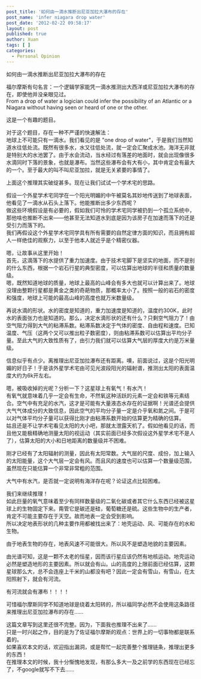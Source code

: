 ```yaml
---
post_title: '如何由一滴水推断出尼亚加拉大瀑布的存在'
post_name: 'infer niagara drop water'
post_date: '2012-02-22 09:58:17'
layout: post
published: true
author: Xuan
tags: [ ]
categories:
  - Personal Opinion
---
```

如何由一滴水推断出尼亚加拉大瀑布的存在

福尔摩斯有句名言：一个逻辑学家能凭一滴水推测出大西洋或尼亚加拉大瀑布的存在，即使他并没亲眼见过。  
From a drop of water a logician could infer the possibility of an Atlantic or a Niagara without having seen or heard of one or the other.

这是一个有趣的题目。

对于这个题目，存在一种不严谨的快速解法：  
地球上不可能只有一滴水。我们看见的是 "one drop of water"，于是我们当然知道水往低处流。既然有很多水，水又往低处流，就一定会汇聚成水池。海洋无非就是特别大的水池罢了。由于水会流动，当水经过有落差的地面时，就会出现像很多水滴同时下落的景象，也就是瀑布。当然这些瀑布会有大有小，其中肯定会有最大的一个。至于最大的叫不叫尼亚加拉，就是无关紧要的事情了。

上面这个推理其实破绽甚多。现在让我们试试一个学术宅的思路。

假设一个外星学术宅同学在一个阳光明媚的中午被莫名其妙地传送到了地球表面，他看见了一滴水从石头上落下。他能推断出多少东西呢？  
做这些环境假设是有必要的，假如我们可怜的学术宅同学被扔到一个孤立系统中，那他啥也推断不出来——他甚至无法知道水到底是因为该房子在加速而落下的还是受引力而落下的。  
我们再假设这个外星学术宅同学具有所有需要的自然定律方面的知识，而且拥有超人一样绝佳的观察力，以至于他本人就近乎是个精密仪器。

嗯，让故事从这里开始！  
首先，这滴落下的水提供了重力加速度。由于技术宅脚下是坚实的地面，而不是别的什么东西，根据一个岩石行星的典型密度，可以估算出地球的半径和质量的数量级。  
嗯，既然知道地球的质量，地球上最高的山峰会有多大也就可以计算出来了。地球没理由整颗行星都是黄金之类的奇葩物质，那概率太小了。按照一般的岩石的密度和强度，地球上可能的最高山峰的高度也就万米数量级。

再说水滴的形状。水的密度是知道的，重力加速度是知道的，温度约300K，此时水的表面张力也是知道的。那么，决定水滴形状的还有什么？只剩空气阻力了！由空气阻力得到大气的粘滞系数。粘滞系数决定于气体的密度、自由程和速度。已知温度、气压（这两个又可以推出粒子数密度），则由粘滞系数可以估算出平均分子量。至此大气的大致性质有了，由引力我们就可以估算大气层的厚度大约是万米量级。

信息似乎有点少。离推理出尼亚加拉瀑布还有距离。噢，前面说过，这是个阳光明媚的好日子！于是该外星学术宅由可见光波段阳光的辐射谱，推测出太阳的表面温度大约为6k开左右。

嗯，被吸收掉的光呢？分析一下？这星球上有氧气！有水汽！  
有氧气就意味着几乎一定会有生命，不然氧这种活跃的元素一定会和铁等元素结合。空气中有充足的水汽，这才是可能有大量液态水存在的证据啊！光谱还会提供大气气体成分的大致信息，因此空气的平均分子量一定是介乎氧和氮之间。于是可以对气体平均分子量可以获得比刚才由粘滞系数开始的估算更为精确的估算。  
姑且还是不让学术宅看见太阳的大小吧，那就太泄露天机了。假如他看见的话，而且他又能极精确地测量太阳的视运动（其实前面已经多次假设这外星学术宅不是人了），估算太阳的大小和日地距离的数量级并不困难。

刚才已经有了太阳辐射的测量，因此有太阳常数。大气层的尺度、成份，加上输入的太阳能量，这个大气层一定会有风。而且风的速度也可以估算一个数量级范围，虽然现在只能估算一个非常非常粗的范围。

大气中有水汽，是否就一定说明有海洋存在呢？论证这点比较困难。

我们来继续推理！  
如此巨量的氧气意味着至少有同样数量级的二氧化碳或者其它什么东西已经被这星球上的生物固定下来。甭管它是碳还是硅，葡萄糖还是硫。这些生物中的生产者，肯定不可能主要存在于天空。故而地表一定会受到影响。  
所以决定地表形状的几种主要作用都被找出来了：地壳运动、风、可能存在的水和生物。

由于地表生物的存在，地表风速不可能很大。所以风不是塑造地貌的主要因素。

由光谱可知，这是一颗不太老的恒星，因而该行星应该仍然有地核运动。地壳运动必然是塑造地形的主要因素。所以就会有山。山的高度的上限前面已经估算，这颗星球那么大，总不会连座上千米的山都没有吧？因此一定会有雪山，有雪山，在太阳照射下，就会有河流。

有河流就会有瀑布！！！！

可惜福尔摩斯同学不知道地球是绕着太阳转的，所以福同学必然不会使用这条路径来推理出尼亚加拉瀑布的存在……

这篇文章写到这里还很不完整。因为，下面我也推理不出来了……  
只是一时兴起之作，目的是为了佐证福尔摩斯的观点：世界上的一切事物都是联系着的。  
如果喜欢本文的话，欢迎指出漏洞，或是帮忙一起完善整个推理链条，推理出更多的东西！  
在推理本文的时候，我十分惭愧地发现，有那么多大一及之前学的东西现在已经忘了，不google就写不下去……
